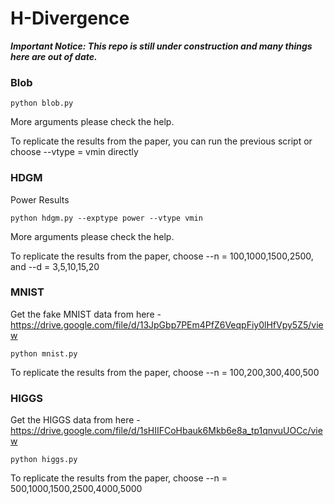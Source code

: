# H-Divergence

***Important Notice: This repo is still under construction and many things here are out of date.***

### Blob
```
python blob.py
```
More arguments please check the help.

To replicate the results from the paper, you can run the previous script or choose --vtype = vmin directly

### HDGM
Power Results
```
python hdgm.py --exptype power --vtype vmin
```
More arguments please check the help.

To replicate the results from the paper, choose --n = 100,1000,1500,2500, and --d = 3,5,10,15,20

### MNIST

Get the fake MNIST data from here - https://drive.google.com/file/d/13JpGbp7PEm4PfZ6VeqpFiy0lHfVpy5Z5/view
```
python mnist.py
```
To replicate the results from the paper, choose --n = 100,200,300,400,500

### HIGGS

Get the HIGGS data from here - https://drive.google.com/file/d/1sHIIFCoHbauk6Mkb6e8a_tp1qnvuUOCc/view
```
python higgs.py
```
To replicate the results from the paper, choose --n = 500,1000,1500,2500,4000,5000
